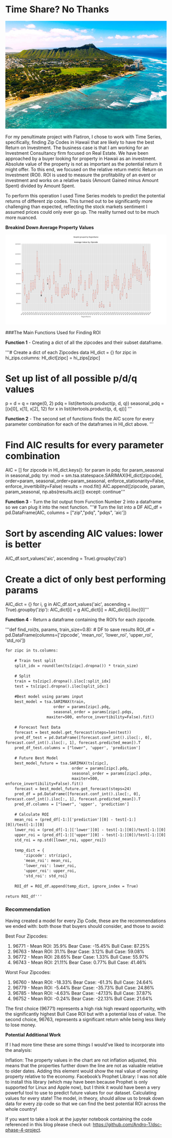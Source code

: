 # Time Share? No Thanks

<img src='https://github.com/Andro-T/dsc-phase-4-project/blob/main/images/Oahu.jpg'>

For my penultimate project with Flatiron, I chose to work with Time Series, specifically, finding Zip Codes in Hawaii that are likely to have the best Return on Investment. The business case is that I am working for an Investment Consultancy firm focused on Real Estate. We have been approached by a buyer looking for property in Hawaii as an investment. Absolute value of the property is not as important as the potential return it might offer. To this end, we focused on the relative return metric Return on Investment (ROI). ROI is used to measure the profitability of an event or investment and works on a relative basis (Amount Gained minus Amount Spent) divided by Amount Spent.

To perform this operation I used Time Series models to predict the potential returns of different zip codes. This turned out to be significantly more challenging than expected, reflecting the stock markets sentiment I assumed prices could only ever go up. The reality turned out to be much more nuanced. 

**Breakind Down Average Property Values**

<img src='https://github.com/Andro-T/dsc-phase-4-project/blob/main/images/boxplot.png'>

###The Main Functions Used  for Finding ROI

**Function 1** - Creating a dict of all the zipcodes and their subset dataframe.

'''# Create a dict of each Zipcodes data
HI_dict = {}
for zipc in hi_zips.columns:
    HI_dict[zipc] = hi_zips[zipc]
    
# Set up list of all possible p/d/q values
p = d = q = range(0, 2)
pdq = list(itertools.product(p, d, q))
seasonal_pdq = [(x[0], x[1], x[2], 12) for x in list(itertools.product(p, d, q))]
'''

**Function 2** - The second set of functions finds the AIC score for every parameter combination for each of the dataframes in HI_dict above. 
'''
# Find AIC results for every parameter combination
AIC = []
for zipcode in HI_dict.keys():
    for param in pdq:
        for param_seasonal in seasonal_pdq:
            try:
                mod = sm.tsa.statespace.SARIMAX(HI_dict[zipcode], order=param, 
                                                seasonal_order=param_seasonal, enforce_stationarity=False, 
                                                enforce_invertibility=False)
                results = mod.fit()
                AIC.append([zipcode, param, param_seasonal, np.abs(results.aic)])
            except:
                continue'''

**Function 3** - Turn the list output from Function Number 2 into a dataframe so we can plug it into the next function. 
'''# Turn the list into a DF
AIC_df = pd.DataFrame(AIC, columns = ["zip","pdq", "pdqs", 'aic'])

# Sort by ascending AIC values: lower is better
AIC_df.sort_values('aic', ascending = True).groupby('zip')

# Create a dict of only best performing params 
AIC_dict = {}
for i, g in AIC_df.sort_values('aic', ascending = True).groupby('zip'):
    AIC_dict[i] = g
    AIC_dict[i] = AIC_dict[i].iloc[0]'''

**Function 4** - Return a dataframe containing the ROI’s for each zipcode. 

'''def find_roi(ts, params, train_size=0.8):
    # DF to save results
    ROI_df = pd.DataFrame(columns=['zipcode', 'mean_roi', 'lower_roi', 'upper_roi', 'std_roi'])
    
    for zipc in ts.columns:

        # Train test split
        split_idx = round(len(ts[zipc].dropna()) * train_size)
        
        # Split
        train = ts[zipc].dropna().iloc[:split_idx]
        test = ts[zipc].dropna().iloc[split_idx:]
        
        #Best model using params input
        best_model = tsa.SARIMAX(train,
                         order = params[zipc].pdq,
                         seasonal_order = params[zipc].pdqs, 
                      maxiter=500, enforce_invertibility=False).fit()
        
        # Forecast Test Data
        forecast = best_model.get_forecast(steps=len(test))
        pred_df_test = pd.DataFrame([forecast.conf_int().iloc[:, 0], forecast.conf_int().iloc[:, 1], forecast.predicted_mean]).T
        pred_df_test.columns = ["lower", 'upper', 'prediction']
        
        # Future Best Model
        best_model_future = tsa.SARIMAX(ts[zipc],
                                 order = params[zipc].pdq,
                                 seasonal_order = params[zipc].pdqs, 
                                 maxiter=500, enforce_invertibility=False).fit()
        forecast = best_model_future.get_forecast(steps=24)
        pred_df = pd.DataFrame([forecast.conf_int().iloc[:, 0], forecast.conf_int().iloc[:, 1], forecast.predicted_mean]).T
        pred_df.columns = ["lower", 'upper', 'prediction']
        
        # Calculate ROI
        mean_roi = (pred_df[-1:]['prediction'][0] - test[-1:][0])/test[-1:][0]
        lower_roi = (pred_df[-1:]['lower'][0] - test[-1:][0])/test[-1:][0]
        upper_roi = (pred_df[-1:]['upper'][0] - test[-1:][0])/test[-1:][0]
        std_roi = np.std([lower_roi, upper_roi])
        
        temp_dict = {
            'zipcode': str(zipc),
            'mean_roi': mean_roi,
            'lower_roi': lower_roi,
            'upper_roi': upper_roi,
            'std_roi': std_roi}
        
        ROI_df = ROI_df.append(temp_dict, ignore_index = True)
        
    return ROI_df'''


### Recommendation

Having created a model for every Zip Code, these are the recommendations we ended with: both those that buyers should consider, and those to avoid: 

Best Four Zipcodes:
1. 96771 - Mean ROI: 35.9%	Bear Case: -15.45%	Bull Case: 87.25%
2. 96763 - Mean ROI: 31.1%	Bear Case: 3.12%	Bull Case: 59.08%
3. 96772 - Mean ROI: 28.65%	Bear Case: 1.33%	Bull Case: 55.97%
4. 96743 - Mean ROI: 21.11%	Bear Case: 0.77%	Bull Case: 41.46%

Worst Four Zipcodes:
1. 96760 - Mean ROI: -18.33%	Bear Case: -61.3%	Bull Case: 24.64%
2. 96779 - Mean ROI: -5.44%	Bear Case: -35.73%	Bull Case: 24.86%
3. 96785 - Mean ROI: -4.63%	Bear Case: -47.13%	Bull Case: 37.87%
4. 96752 - Mean ROI: -0.24%	Bear Case: -22.13%	Bull Case: 21.64%


The first choice (96771) represents a high risk high reward opportunity, with the significantly highest Bull Case ROI but with a potential loss of value. The second choice, 96763, represents a significant return while being less likely to lose money. 

**Potential Additional Work**

If I had more time these are some things I would’ve liked to incorporate into the analysis:

Inflation: The property values in the chart are not inflation adjusted, this means that the properties further down the line are not as valuable relative to older dates. Adding this element would show the real value of owning property relative to the economy. 
Facebook’s Prophet Library: I was not able to install this library (which may have been because Prophet is only supported for Linux and Apple now), but I think it would have been a very powerful tool to use to predict future values for our dataset. 
Calculating values for every state! The model, in theory, should allow us to break down data for every zip code so that we can find the best potential ROI across the whole country!

If you want to take a look at the jupyter notebook containing the code referenced in this blog please check out: https://github.com/Andro-T/dsc-phase-4-project.
